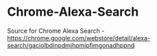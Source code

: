 # Chrome-Alexa-Search
Source for Chrome Alexa Search - https://chrome.google.com/webstore/detail/alexa-search/gaciolbdinpdmjhpmjpfimgonadhppnd
